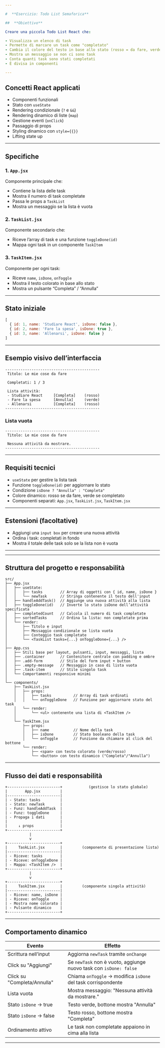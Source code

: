 ```yaml
---

#  **Esercizio: Todo List Semaforica**

##  **Obiettivo**

Creare una piccola Todo List React che:

- Visualizza un elenco di task
- Permette di marcare un task come "completato"
- Cambia il colore del testo in base allo stato (rosso = da fare, verde = fatto)
- Mostra un messaggio se non ci sono task
- Conta quanti task sono stati completati
- È divisa in componenti

---
```


##  **Concetti React applicati**

- Componenti funzionali
- Stato con `useState`
- Rendering condizionale (`?` e `&&`)
- Rendering dinamico di liste (`map`)
- Gestione eventi (`onClick`)
- Passaggio di props
- Styling dinamico con `style={{}}`
- Lifting state up

---

##  **Specifiche**

### 1. `App.jsx`  
Componente principale che:

- Contiene la lista delle task
- Mostra il numero di task completate
- Passa le props a `TaskList`
- Mostra un messaggio se la lista è vuota

### 2. `TaskList.jsx`  
Componente secondario che:

- Riceve l’array di task e una funzione `toggleDone(id)`
- Mappa ogni task in un componente `TaskItem`

### 3. `TaskItem.jsx`  
Componente per ogni task:

- Riceve `name`, `isDone`, `onToggle`
- Mostra il testo colorato in base allo stato
- Mostra un pulsante “Completa” / “Annulla”

---

##  Stato iniziale

```js
[
  { id: 1, name: 'Studiare React', isDone: false },
  { id: 2, name: 'Fare la spesa', isDone: true },
  { id: 3, name: 'Allenarsi', isDone: false }
]
```

---

##  Esempio visivo dell’interfaccia

```
-------------------------------------------
 Titolo: Le mie cose da fare

 Completati: 1 / 3

 Lista attività:
 - Studiare React     [Completa]    (rosso)
 - Fare la spesa      [Annulla]     (verde)
 - Allenarsi          [Completa]    (rosso)
-------------------------------------------
```

### Lista vuota

```
-------------------------------------------
 Titolo: Le mie cose da fare

 Nessuna attività da mostrare.
-------------------------------------------
```

---

##  Requisiti tecnici

- `useState` per gestire la lista task
- Funzione `toggleDone(id)` per aggiornare lo stato
- Condizione `isDone ? "Annulla" : "Completa"`
- Colore dinamico: rosso se da fare, verde se completato
- Componenti separati: `App.jsx`, `TaskList.jsx`, `TaskItem.jsx`

---

##  Estensioni (facoltative)

- Aggiungi una `input box` per creare una nuova attività
- Ordina i task: completati in fondo
- Mostra il totale delle task solo se la lista non è vuota

---












---

## Struttura del progetto e responsabilità

```
src/
├── App.jsx
│   ├── useState:
│   │   ├── tasks        // Array di oggetti con { id, name, isDone }
│   │   └── newTask      // Stringa contenente il testo dell'input
│   ├── handleAddTask()  // Aggiunge una nuova attività alla lista
│   ├── toggleDone(id)   // Inverte lo stato isDone dell’attività specificata
│   ├── completedCount   // Calcola il numero di task completate
│   ├── sortedTasks      // Ordina la lista: non completate prima
│   └── render:
│       ├── Titolo e input
│       ├── Messaggio condizionale se lista vuota
│       ├── Conteggio task completate
│       └── <TaskList tasks={...} onToggleDone={...} />
│
├── App.css
│   ├── Stili base per layout, pulsanti, input, messaggi, lista
│   ├── .container       // Contenitore centrale con padding e ombre
│   ├── .add-form        // Stile del form input + button
│   ├── .empty-message   // Messaggio in caso di lista vuota
│   ├── .task-item       // Stile singolo task
│   └── Comportamenti responsive minimi
│
└── components/
    ├── TaskList.jsx
    │   ├── props:
    │   │   ├── tasks          // Array di task ordinati
    │   │   └── onToggleDone   // Funzione per aggiornare stato del task
    │   └── render:
    │       └── <ul> contenente una lista di <TaskItem />
    │
    └── TaskItem.jsx
        ├── props:
        │   ├── name           // Nome della task
        │   ├── isDone         // Stato booleano della task
        │   └── onToggle       // Funzione da chiamare al click del bottone
        └── render:
            ├── <span> con testo colorato (verde/rosso)
            └── <button> con testo dinamico ("Completa"/"Annulla")
```

---

## Flusso dei dati e responsabilità

```
+------------------------+            (gestisce lo stato globale)
|        App.jsx         |
|------------------------|
| - Stato: tasks         |
| - Stato: newTask       |
| - Funz: handleAddTask  |
| - Funz: toggleDone     |
| - Propaga i dati       |
|                        |
|     ↓ props            |
+------------------------+
           |
           v
+------------------------+
|     TaskList.jsx       |         (componente di presentazione lista)
|------------------------|
| - Riceve: tasks        |
| - Riceve: onToggleDone |
| - Mappa: <TaskItem />  |
+------------------------+
           |
           v
+------------------------+
|     TaskItem.jsx       |         (componente singola attività)
|------------------------|
| - Riceve: name, isDone |
| - Riceve: onToggle     |
| - Mostra nome colorato |
| - Pulsante dinamico    |
+------------------------+
```

---

## Comportamento dinamico

| Evento                       | Effetto                                                           |
|-----------------------------|-------------------------------------------------------------------|
| Scrittura nell’input        | Aggiorna `newTask` tramite `onChange`                            |
| Click su "Aggiungi"         | Se `newTask` non è vuoto, aggiunge nuovo task con `isDone: false`|
| Click su "Completa/Annulla" | Chiama `onToggle` → modifica `isDone` del task corrispondente    |
| Lista vuota                 | Mostra messaggio: "Nessuna attività da mostrare."                |
| Stato `isDone` → true       | Testo verde, bottone mostra "Annulla"                            |
| Stato `isDone` → false      | Testo rosso, bottone mostra "Completa"                           |
| Ordinamento attivo          | Le task non completate appaiono in cima alla lista               |

---